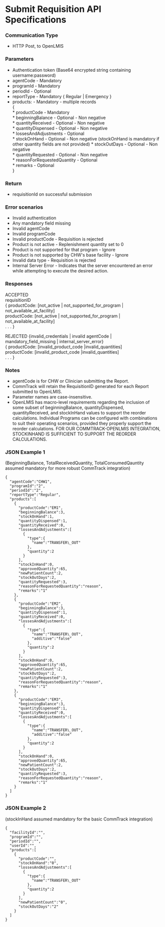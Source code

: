 # Submit Requisition API Specifications

### Communication Type

- HTTP Post, to OpenLMIS

### Parameters

- Authentication token (Base64 encrypted string containing username:password)
- agentCode - Mandatory
- programId - Mandatory
- periodId - Optional
- reportType - Mandatory { Regular | Emergency }
- products: - Mandatory - multiple records  
  {  
      * productCode - Mandatory  
      * beginningBalance - Optional - Non negative  
      * quantityReceived - Optional - Non negative  
      * quantityDispensed - Optional - Non negative  
      * lossesAndAdjustments - Optional  
      * stockOnHand - Optional - Non negative (stockOnHand is mandatory if other quantity fields are not provided)
      * stockOutDays - Optional - Non negative  
      * quantityRequested - Optional - Non negative  
      * reasonForRequestedQuantity - Optional  
      * remarks - Optional  
}  

### Return

- requisitionId on successful submission

### Error scenarios

- Invalid authentication
- Any mandatory field missing
- Invalid agentCode
- Invalid programCode
- Invalid productCode - Requisition is rejected
- Product is not active - Replenishment quantity set to 0
- Product is not supported for that program - Ignore
- Product is not supported by CHW's base facility - Ignore
- Invalid data type - Requisition is rejected
- Internal Server Error - Indicates that the server encountered an error while attempting to execute the desired action.

### Responses

ACCEPTED  
requisitionID  
{ productCode:   [not_active | not_supported_for_program | not_available_at_facility]  
   productCode:   [not_active | not_supported_for_program | not_available_at_facility]  
   . . . }  
 
REJECTED   {invalid_credentials | invalid agentCode | mandatory_field_missing | internal_server_error}  
{ productCode:   [invalid_product_code |invalid_quantities]  
  productCode:   [invalid_product_code |invalid_quantities]  
  . . . }  


### Notes

- agentCode is for CHW or Clinician submitting the Report.
- CommTrack will retain the RequisitionID generated for each Report submitted to OpenLMIS.
- Parameter names are case-insensitive.
- OpenLMIS has macro-level requirements regarding the inclusion of some subset of beginningBalance, quantityDispensed, quantityReceived, and stockInHand values to support the reorder calculations. Individual Programs can be configured with combinations to suit their operating scenarios, provided they properly support the reorder calculations. FOR OUR COMMTRACK-OPENLMIS INTEGRATION, STOCKINHAND IS SUFFICIENT TO SUPPORT THE REORDER CALCULATIONS.

### JSON Example 1

(BeginningBalance, TotalReceivedQuantity, TotalConsumedQauntity assumed mandatory for more robust CommTrack integration)

    {
      "agentCode":"CHW1",
      "programId":"2",
      "periodId":"2",
      "reportType":"Regular",
      "products":[
        {
          "productCode":"EM1",
          "beginningBalance":3,
          "stockOnHand":1,
          "quantityDispensed":1,
          "quantityReceived":0,
          "lossesAndAdjustments":[
            {
              "type":{
                "name":"TRANSFER\_OUT"
              },
              "quantity":2
            }
          ],
          "stockInHand":0,
          "approvedQuantity":65,
          "newPatientCount":2,
          "stockOutDays":2,
          "quantityRequested":3,
          "reasonForRequestedQuantity":"reason",
          "remarks":"1"
        },
        {
          "productCode":"EM2",
          "beginningBalance":3,
          "quantityDispensed":1,
          "quantityReceived":0,
          "lossesAndAdjustments":[
            {
              "type":{
                "name":"TRANSFER\_OUT",
                "additive":"false"
              },
              "quantity":2
            }
          ],
          "stockOnHand":0,
          "approvedQuantity":65,
          "newPatientCount":2,
          "stockOutDays":2,
          "quantityRequested":3,
          "reasonForRequestedQuantity":"reason",
          "remarks":"1"
        },
        {
          "productCode":"EM3",
          "beginningBalance":3,
          "quantityDispensed":1,
          "quantityReceived":0,
          "lossesAndAdjustments":[
            {
              "type":{
                "name":"TRANSFER\_OUT",
                "additive":"false"
              },
              "quantity":2
            }
          ],
          "stockOnHand":0,
          "approvedQuantity":65,
          "newPatientCount":2,
          "stockOutDays":2,
          "quantityRequested":3,
          "reasonForRequestedQuantity":"reason",
          "remarks":"1"
        }
      ]
    }

### JSON Example 2

(stockInHand assumed mandatory for the basic CommTrack integration)

    {
      "facilityId":"",
      "programId":"",
      "periodId":"",
      "userId":"",
      "products":[
        {
          "productCode":"",
          "stockOnHand":"0",
          "lossesAndAdjustments":[
            {
              "type":{
                "name":"TRANSFER\_OUT"
              },
              "quantity":2
            }
          ],
          "newPatientCount":"0",
          "stockOutDays":"2"
        }
      ]
    }

